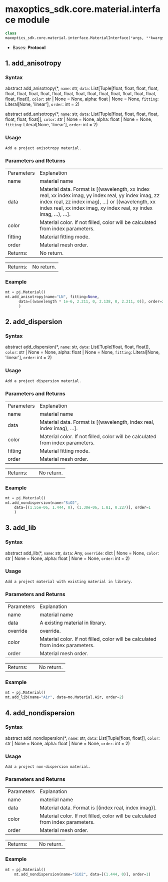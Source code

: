 # maxoptics_sdk.core.material.interface module

```py
class 
maxoptics_sdk.core.material.interface.MaterialInterface(*args, **kwargs)
```

- Bases: **Protocol**
  
## 1. add_anisotropy

### Syntax

abstract add_anisotropy(*, `name`: str, `data`: List[Tuple[float, float, float, float, float, float, float, float, float, float, float, float, float, float, float, float, float, float, float]], `color`: str | None = None, alpha: float | None = None, `fitting`: Literal[None, 'linear'], `order`: int = 2)

abstract add_anisotropy(*, `name`: str, `data`: List[Tuple[float, float, float, float, float, float, float]], `color`: str | None = None, alpha: float | None = None, `fitting`: Literal[None, 'linear'], `order`: int = 2)

### Usage

`Add a project anisotropy material.`

### Parameters and Returns

<table class="custom-table">
  <tr>
    <td class="typeface">Parameters</td>
    <td class="typeface">Explanation</td>
  </tr>
  <tr>
    <td>name</td>
    <td>material name</td>
  </tr>
  <tr>
    <td>data</td>
    <td>Material data. Format is [(wavelength, xx index real, xx index imag, yy index real, yy index imag, zz index real, zz index imag), …] or [(wavelength, xx index real, xx index imag, xy index real, xy index imag, …), …].
    </td>
  </tr>
  <tr>
    <td>color</td>
    <td>Material color. If not filled, color will be calculated from index parameters.</td>
  </tr>
  <tr>
    <td>fitting</td>
    <td>Material fitting mode.</td>
  </tr>
  <tr>
    <td>order</td>
    <td>Material mesh order.</td>
  </tr>
  <tr>
    <td class="typeface">Returns: &nbsp;&nbsp;&nbsp;&nbsp;</td>
    <td class="typeface">No return.</td>
  </tr>
</table>

<table class="custom-table">
  <tr>
    <td class="typeface">Returns:</td>
    <td class="typeface">No return.</td>
  </tr>
</table>

### Example

```py
mt = pj.Material()
mt.add_anisotropy(name="LN", fitting=None,
      data=[(wavelength * 1e-6, 2.211, 0, 2.138, 0, 2.211, 0)], order=2
      )
```


  
## 2. add_dispersion

### Syntax

abstract add_dispersion(*, `name`: str, `data`: List[Tuple[float, float, float]], `color`: str | None = None, alpha: float | None = None, `fitting`: Literal[None, 'linear'], `order`: int = 2)

### Usage

`Add a project dispersion material.`

### Parameters and Returns

<table class="custom-table">
  <tr>
    <td class="typeface">Parameters</td>
    <td class="typeface">Explanation</td>
  </tr>
  <tr>
    <td>name</td>
    <td>material name</td>
  </tr>
  <tr>
    <td>data</td>
    <td style={{width: '50rem'}}>Material data. Format is [(wavelength, index real, index imag), …].
    </td>
  </tr>
  <tr>
    <td>color</td>
    <td>Material color. If not filled, color will be calculated from index parameters.</td>
  </tr>
  <tr>
    <td>fitting</td>
    <td>Material fitting mode.</td>
  </tr>
  <tr>
    <td>order</td>
    <td>Material mesh order.</td>
  </tr>
</table>

<table class="custom-table">
  <tr>
    <td class="typeface">Returns:&nbsp &nbsp;&nbsp;&nbsp;</td>
    <td class="typeface">No return.</td>
  </tr>
</table>

### Example

```py
mt = pj.Material()
mt.add_nondispersion(name="SiO2",
    data=[(1.55e-06, 1.444, 0), (1.30e-06, 1.81, 0.227)], order=1
    )
```



## 3. add_lib

### Syntax

abstract add_lib(*, `name`: str, `data`: Any, `override`: dict | None = None, `color`: str | None = None, alpha: float | None = None, `order`: int = 2)


### Usage

`Add a project material with existing material in library.`

### Parameters and Returns

<table class="custom-table">
  <tr>
    <td class="typeface">Parameters</td>
    <td class="typeface">Explanation</td>
  </tr>
  <tr>
    <td>name</td>
    <td>material name</td>
  </tr>
  <tr>
    <td>data</td>
    <td style={{width: '50rem'}}>A existing material in library.
    </td>
  </tr>

  <tr>
    <td>override</td>
    <td style={{width: '50rem'}}>override.
    </td>
  </tr>

  <tr>
    <td>color</td>
    <td>Material color. If not filled, color will be calculated from index parameters.</td>
  </tr>
  
  <tr>
    <td>order</td>
    <td>Material mesh order.</td>
  </tr>
</table>

<table class="custom-table">
  <tr>
    <td class="typeface">Returns:&nbsp &nbsp;&nbsp;&nbsp;</td>
    <td class="typeface">No return.</td>
  </tr>
</table>

### Example

```py
mt = pj.Material()
mt.add_lib(name="Air", data=mo.Material.Air, order=2)
```

## 4. add_nondispersion

### Syntax

abstract add_nondispersion(*, `name`: str, `data`: List[Tuple[float, float]], `color`: str | None = None, alpha: float | None = None, `order`: int = 2)


### Usage

`Add a project non-dispersion material.`

### Parameters and Returns

<table class="custom-table">
  <tr>
    <td class="typeface">Parameters</td>
    <td class="typeface">Explanation</td>
  </tr>
  <tr>
    <td>name</td>
    <td>material name</td>
  </tr>
  <tr>
    <td>data</td>
    <td style={{width: '50rem'}}>Material data. Format is [(index real, index imag)].
    </td>
  </tr>
  
  <tr>
    <td>color</td>
    <td>Material color. If not filled, color will be calculated from index parameters.</td>
  </tr>

  <tr>
    <td>order</td>
    <td>Material mesh order.</td>
  </tr>
</table>

<table class="custom-table">
  <tr>
    <td class="typeface">Returns:&nbsp &nbsp;&nbsp;&nbsp;</td>
    <td class="typeface">No return.</td>
  </tr>
</table>

### Example

```py
mt = pj.Material()
    mt.add_nondispersion(name="SiO2", data=[(1.444, 0)], order=1)
```
